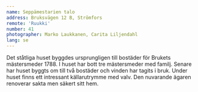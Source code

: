 ```yaml
---
name: Seppämestarien talo
address: Bruksvägen 12 B, Strömfors
remote: 'Ruukki'
number: 41
photographer: Marko Laukkanen, Carita Liljendahl
lang: se
---
```

Det ståtliga huset byggdes ursprungligen till bostäder för Brukets mästersmeder 1788. I huset har bott tre mästersmeder med familj. Senare har huset byggts om till två bostäder och vinden har tagits i bruk. Under huset finns ett intressant källarutrymme med valv. Den nuvarande ägaren renoverar sakta men säkert sitt hem.
